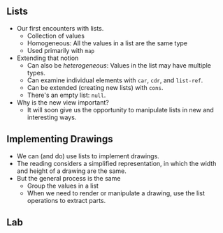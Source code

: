 Lists
-----

* Our first encounters with lists.
    * Collection of values
    * Homogeneous: All the values in a list are the same type
    * Used primarily with `map`
* Extending that notion
    * Can also be *heterogeneous*: Values in the list may have multiple types.
    * Can examine individual elements with `car`, `cdr`, and `list-ref`.
    * Can be extended (creating new lists) with `cons`.
    * There's an empty list: `null`.
* Why is the new view important?
    * It will soon give us the opportunity to manipulate lists in new
      and interesting ways.

Implementing Drawings
---------------------

* We can (and do) use lists to implement drawings.
* The reading considers a simplified representation, in which the width
  and height of a drawing are the same.
* But the general process is the same
    * Group the values in a list
    * When we need to render or manipulate a drawing, use the list operations
      to extract parts.

Lab
---

